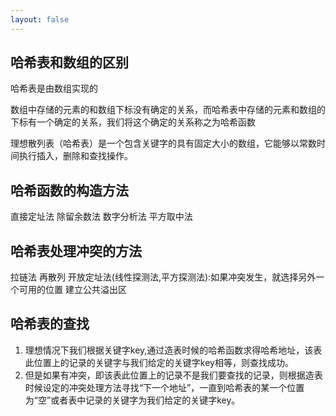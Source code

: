 ```yaml
---
layout: false
---
```


## 哈希表和数组的区别

哈希表是由数组实现的

数组中存储的元素的和数组下标没有确定的关系，而哈希表中存储的元素和数组的下标有一个确定的关系，我们将这个确定的关系称之为哈希函数

理想散列表（哈希表）是一个包含关键字的具有固定大小的数组，它能够以常数时间执行插入，删除和查找操作。

## 哈希函数的构造方法

直接定址法
除留余数法
数字分析法
平方取中法

## 哈希表处理冲突的方法

拉链法
再散列
开放定址法(线性探测法,平方探测法):如果冲突发生，就选择另外一个可用的位置
建立公共溢出区

## 哈希表的查找

1. 理想情况下我们根据关键字key,通过造表时候的哈希函数求得哈希地址，该表此位置上的记录的关键字与我们给定的关键字key相等，则查找成功。
2. 但是如果有冲突，即该表此位置上的记录不是我们要查找的记录，则根据造表时候设定的冲突处理方法寻找“下一个地址”，一直到哈希表的某一个位置为“空”或者表中记录的关键字为我们给定的关键字key。
